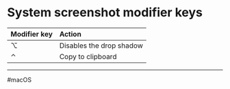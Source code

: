 # System screenshot modifier keys

| Modifier key | Action                   |
| :----------- | :----------------------- |
| ⌥            | Disables the drop shadow |
| ⌃            | Copy to clipboard        |

---

#macOS